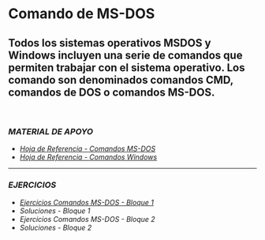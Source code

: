 # Comando de MS-DOS
Todos los sistemas operativos MSDOS y Windows incluyen una serie de comandos que permiten trabajar con el sistema operativo. Los comando son denominados comandos CMD, comandos de DOS o comandos MS-DOS.
&nbsp;&nbsp;
---
&nbsp;
### ***MATERIAL DE APOYO***
* [*Hoja de Referencia - Comandos MS-DOS*](https://github.com/formaciones/ms-dos/blob/main/MSDOS_CommandsReference.pdf)
* [*Hoja de Referencia - Comandos Windows*](https://github.com/formaciones/ms-dos/blob/main/Windows_CommandsReference.pdf)
&nbsp;
---
### ***EJERCICIOS***
* [*Ejercicios Comandos MS-DOS - Bloque 1*](https://github.com/formaciones/ms-dos/blob/main/EJERCICIOS-1.md)
* *Soluciones - Bloque 1*
* *Ejercicios Comandos MS-DOS - Bloque 2*
* *Soluciones - Bloque 2*

